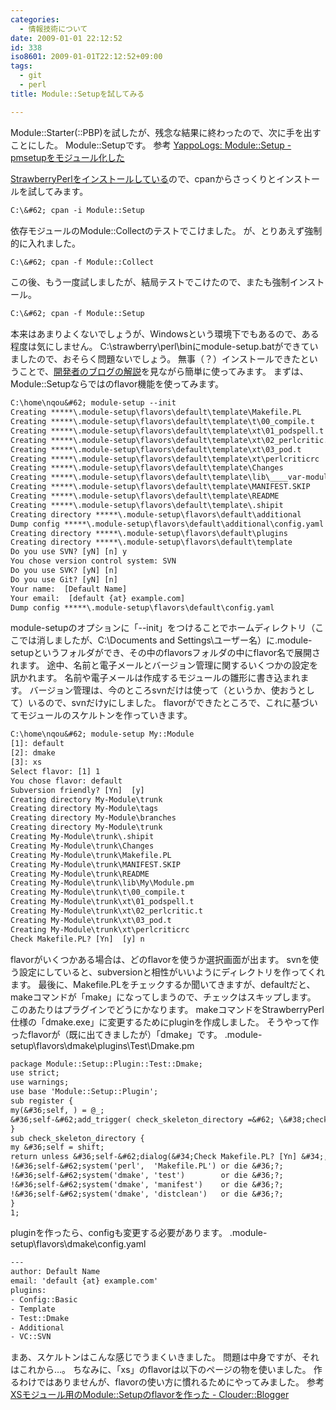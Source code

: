 ```yaml
---
categories:
  - 情報技術について
date: 2009-01-01 22:12:52
id: 338
iso8601: 2009-01-01T22:12:52+09:00
tags:
  - git
  - perl
title: Module::Setupを試してみる

---
```


<p>Module::Starter(::PBP)を試したが、残念な結果に終わったので、次に手を出すことにした。
Module::Setupです。
参考
<a href="http://blog.yappo.jp/yappo/archives/000608.html">YappoLogs: Module::Setup - pmsetupをモジュール化した</a></p>

<p>
<a href="http://www.nishimiyahara.net/2008/12/12/221128">StrawberryPerlをインストールしている</a>ので、cpanからさっくりとインストールを試してみます。</p>

```default
C:\&#62; cpan -i Module::Setup
```

<p>依存モジュールのModule::Collectのテストでこけました。
が、とりあえず強制的に入れました。</p>

```default
C:\&#62; cpan -f Module::Collect
```

<p>この後、もう一度試しましたが、結局テストでこけたので、またも強制インストール。</p>

```default
C:\&#62; cpan -f Module::Setup
```

<p>本来はあまりよくないでしょうが、Windowsという環境下でもあるので、ある程度は気にしません。
C:&#92;strawberry&#92;perl&#92;binにmodule-setup.batができていましたので、おそらく問題ないでしょう。
無事（？）インストールできたということで、<a href="http://blog.yappo.jp/yappo/archives/000608.html">開発者のブログの解説</a>を見ながら簡単に使ってみます。
まずは、Module::Setupならではのflavor機能を使ってみます。</p>

```default
C:\home\nqou&#62; module-setup --init
Creating *****\.module-setup\flavors\default\template\Makefile.PL
Creating *****\.module-setup\flavors\default\template\t\00_compile.t
Creating *****\.module-setup\flavors\default\template\xt\01_podspell.t
Creating *****\.module-setup\flavors\default\template\xt\02_perlcritic.t
Creating *****\.module-setup\flavors\default\template\xt\03_pod.t
Creating *****\.module-setup\flavors\default\template\xt\perlcriticrc
Creating *****\.module-setup\flavors\default\template\Changes
Creating *****\.module-setup\flavors\default\template\lib\____var-module_path-var____.pm
Creating *****\.module-setup\flavors\default\template\MANIFEST.SKIP
Creating *****\.module-setup\flavors\default\template\README
Creating *****\.module-setup\flavors\default\template\.shipit
Creating directory *****\.module-setup\flavors\default\additional
Dump config *****\.module-setup\flavors\default\additional\config.yaml
Creating directory *****\.module-setup\flavors\default\plugins
Creating directory *****\.module-setup\flavors\default\template
Do you use SVN? [yN] [n] y
You chose version control system: SVN
Do you use SVK? [yN] [n]
Do you use Git? [yN] [n]
Your name:  [Default Name]
Your email:  [default {at} example.com]
Dump config *****\.module-setup\flavors\default\config.yaml
```

<p>module-setupのオプションに「--init」をつけることでホームディレクトリ（ここでは消しましたが、C:&#92;Documents and Settings&#92;ユーザー名）に.module-setupというフォルダができ、その中のflavorsフォルダの中にflavor名で展開されます。
途中、名前と電子メールとバージョン管理に関するいくつかの設定を訊かれます。
名前や電子メールは作成するモジュールの雛形に書き込まれます。
バージョン管理は、今のところsvnだけは使って（というか、使おうとして）いるので、svnだけyにしました。
flavorができたところで、これに基づいてモジュールのスケルトンを作っていきます。</p>

```default
C:\home\nqou&#62; module-setup My::Module
[1]: default
[2]: dmake
[3]: xs
Select flavor: [1] 1
You chose flavor: default
Subversion friendly? [Yn]  [y]
Creating directory My-Module\trunk
Creating directory My-Module\tags
Creating directory My-Module\branches
Creating directory My-Module\trunk
Creating My-Module\trunk\.shipit
Creating My-Module\trunk\Changes
Creating My-Module\trunk\Makefile.PL
Creating My-Module\trunk\MANIFEST.SKIP
Creating My-Module\trunk\README
Creating My-Module\trunk\lib\My\Module.pm
Creating My-Module\trunk\t\00_compile.t
Creating My-Module\trunk\xt\01_podspell.t
Creating My-Module\trunk\xt\02_perlcritic.t
Creating My-Module\trunk\xt\03_pod.t
Creating My-Module\trunk\xt\perlcriticrc
Check Makefile.PL? [Yn]  [y] n
```

<p>flavorがいくつかある場合は、どのflavorを使うか選択画面が出ます。
svnを使う設定にしていると、subversionと相性がいいようにディレクトリを作ってくれます。
最後に、Makefile.PLをチェックするか聞いてきますが、defaultだと、makeコマンドが「make」になってしまうので、チェックはスキップします。
このあたりはプラグインでどうにかなります。
makeコマンドをStrawberryPerl仕様の「dmake.exe」に変更するためにpluginを作成しました。
そうやって作ったflavorが（既に出てきましたが）「dmake」です。
.module-setup&#92;flavors&#92;dmake&#92;plugins&#92;Test&#92;Dmake.pm</p>

```default
package Module::Setup::Plugin::Test::Dmake;
use strict;
use warnings;
use base 'Module::Setup::Plugin';
sub register {
my(&#36;self, ) = @_;
&#36;self-&#62;add_trigger( check_skeleton_directory =&#62; \&#38;check_skeleton_directory );
}
sub check_skeleton_directory {
my &#36;self = shift;
return unless &#36;self-&#62;dialog(&#34;Check Makefile.PL? [Yn] &#34;, 'y') =~ /[Yy]/;
!&#36;self-&#62;system('perl',  'Makefile.PL') or die &#36;?;
!&#36;self-&#62;system('dmake', 'test')        or die &#36;?;
!&#36;self-&#62;system('dmake', 'manifest')    or die &#36;?;
!&#36;self-&#62;system('dmake', 'distclean')   or die &#36;?;
}
1;
```

<p>pluginを作ったら、configも変更する必要があります。
.module-setup&#92;flavors&#92;dmake&#92;config.yaml</p>

```default
---
author: Default Name
email: 'default {at} example.com'
plugins:
- Config::Basic
- Template
- Test::Dmake
- Additional
- VC::SVN
```

<p>まあ、スケルトンはこんな感じでうまくいきました。
問題は中身ですが、それはこれから&#133;。
ちなみに、「xs」のflavorは以下のページの物を使いました。
作るわけではありませんが、flavorの使い方に慣れるためにやってみました。
参考
<a href="http://blog.clouder.jp/archives/001094.html">XSモジュール用のModule::Setupのflavorを作った - Clouder::Blogger</a></p>
    	
